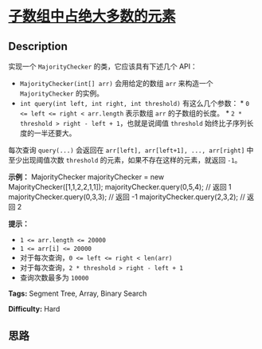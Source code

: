 # [子数组中占绝大多数的元素][title]

## Description

实现一个 `MajorityChecker` 的类，它应该具有下述几个 API：

  * `MajorityChecker(int[] arr)` 会用给定的数组 `arr` 来构造一个 `MajorityChecker` 的实例。
  * `int query(int left, int right, int threshold)` 有这么几个参数：     * `0 <= left <= right < arr.length` 表示数组 `arr` 的子数组的长度。    * `2 * threshold > right - left + 1`，也就是说阈值 `threshold` 始终比子序列长度的一半还要大。

每次查询 `query(...)` 会返回在 `arr[left], arr[left+1], ..., arr[right]` 中至少出现阈值次数
`threshold` 的元素，如果不存在这样的元素，就返回 `-1`。



**示例：**
            MajorityChecker majorityChecker = new MajorityChecker([1,1,2,2,1,1]);    majorityChecker.query(0,5,4); // 返回 1    majorityChecker.query(0,3,3); // 返回 -1    majorityChecker.query(2,3,2); // 返回 2    



**提示：**

  * `1 <= arr.length <= 20000`
  * `1 <= arr[i] <= 20000`
  * 对于每次查询，`0 <= left <= right < len(arr)`
  * 对于每次查询，`2 * threshold > right - left + 1`
  * 查询次数最多为 `10000`


**Tags:** Segment Tree, Array, Binary Search

**Difficulty:** Hard

## 思路

[title]: https://leetcode-cn.com/problems/online-majority-element-in-subarray
